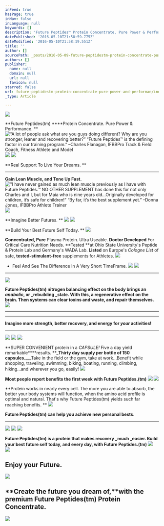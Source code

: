 ```yaml
---
inFeed: true
hasPage: true
inNav: false
inLanguage: null
keywords: []
description: 'Future Peptides™ Protein Concentrate. Pure Power & Performance. '
datePublished: '2016-05-10T21:58:59.775Z'
dateModified: '2016-05-10T21:58:19.551Z'
title: ''
author: []
sourcePath: _posts/2016-05-09-future-peptidestm-protein-concentrate-pure-power-and-performan.md
authors: []
publisher:
  name: null
  domain: null
  url: null
  favicon: null
starred: false
url: future-peptidestm-protein-concentrate-pure-power-and-performan/index.html
_type: Article

---
```

![](https://the-grid-user-content.s3-us-west-2.amazonaws.com/753a3931-3bcf-4483-9610-1bf921d19d45.jpg)

**Future Peptides(tm) ****Protein Concentrate. Pure Power & Performance. **
![“A lot of people ask what are you guys doing different? Why are you stronger, leaner and recovering better?”   “Future Peptides™ is the defining factor in our training program.”   –Charles Flanagan, IFBBPro Track & Field Coach, Fitness Athlete and Model   ](https://s3-us-west-2.amazonaws.com/the-grid-img/p/39dde58368ad9dfc10f4ed7e7925ba7c139123a8.jpg)
![](https://the-grid-user-content.s3-us-west-2.amazonaws.com/54445b8f-d591-46dd-b636-4d0ebc312751.jpg)
![](https://the-grid-user-content.s3-us-west-2.amazonaws.com/cd8c91bf-a5b9-4d71-899d-7f401cdf76a0.jpg)

**Real Support To Live Your Dreams. **

****

**Gain Lean Muscle, and Tone Up Fast.**
!["I have never gained as much lean muscle previously as I have with Future Peptides.™ NO OTHER SUPPLEMENT has done this for not only Charles and I, but for Maia who is nine years old…Originally developed for children, it’s safe for children!”  “By far, it’s the best supplement yet.”  –Donna Jones, IFBBPro Athlete Trainer](https://the-grid-user-content.s3-us-west-2.amazonaws.com/be76a7f7-46c1-412b-a283-c5028dd42296.jpg)
![](https://the-grid-user-content.s3-us-west-2.amazonaws.com/a14c2da5-ca84-444d-892c-8f96035a6850.jpg)

**Imagine Better Futures. **
![](https://the-grid-user-content.s3-us-west-2.amazonaws.com/5c525cc1-db32-4573-872b-355171d1f591.jpg)
![](https://the-grid-user-content.s3-us-west-2.amazonaws.com/b9bcc551-dabc-4fc6-bcf0-e18fa5cd2c0d.jpg)

**Build Your Best Future Self Today. **
![](https://the-grid-user-content.s3-us-west-2.amazonaws.com/a6eddc4a-35da-4964-867d-77084d338c47.jpg)

**Concentrated, Pure** Plasma Protein. Ultra Useable. **Doctor Developed** For Critical Care Nutrition Needs. **Tested **at Ohio State University's Peptide & Protein Lab and Germany's WADA Lab. **Listed** on Europe's _Cologne List_ of safe, **tested-stimulant-free** supplements for Athletes.
![](https://the-grid-user-content.s3-us-west-2.amazonaws.com/f84bfcaf-98fc-473e-9c7a-a6392e181eef.jpg)

* Feel And See The Difference In A Very Short TimeFrame.
![](https://s3-us-west-2.amazonaws.com/the-grid-img/p/f856198d670e9c4f7e73cce0776ca8a48db81445.jpg)
![](https://the-grid-user-content.s3-us-west-2.amazonaws.com/3f4a3568-b8ae-451c-909c-698db941ef8e.jpg)

****
![](https://the-grid-user-content.s3-us-west-2.amazonaws.com/7cc75b24-6cb2-48e3-b9b8-1343ecb5eaf1.jpg)

**Future Peptides(tm) nitrogen balancing effect on the body brings an _anabolic_, or _rebuilding _state. With this, a regenerative effect on the brain. Then systems can clear toxins and waste, and repair themselves.**
![](https://the-grid-user-content.s3-us-west-2.amazonaws.com/18a5991a-1d1f-43c5-9fc3-00e2aa7ddbae.jpg)

****

****

**Imagine more strength, better recovery, and energy for _your_ activities!**

************
![](https://the-grid-user-content.s3-us-west-2.amazonaws.com/49833a33-9afe-4e8e-94cf-489eaf09e4c1.jpg)
![](https://the-grid-user-content.s3-us-west-2.amazonaws.com/61480531-6ab8-46df-bb7c-a04c8902b7ab.jpg)
![](https://the-grid-user-content.s3-us-west-2.amazonaws.com/55b841a1-8369-4eb0-8138-130370c7e2ca.jpg)

**SUPER CONVENIENT protein in a _CAPSULE!_ Five a day yield remarkable****results. **_**Thirty day supply per bottle of 150 capsules.**___Take in the field or the gym, take at work...Benefit while shopping, traveling, swimming, biking, boating, running, climbing, hiking...and wherever you go, easily!
![](https://the-grid-user-content.s3-us-west-2.amazonaws.com/b3b24040-001d-4162-af53-fcc714d475a7.jpg)

**Most people report benefits the first week with Future Peptides.(tm)**
![](https://the-grid-user-content.s3-us-west-2.amazonaws.com/225ac750-6e62-4209-a6df-b5f9024c0ae5.jpg)
![](https://the-grid-user-content.s3-us-west-2.amazonaws.com/1b2770e0-4352-418c-a5c2-ad5483788ce7.jpg)

**Protein works in nearly every cell. The more you are able to absorb, the better your body systems will function, when the amino acid profile is optimal and natural. That's why Future Peptides(tm) yields such far reaching benefits. **
![](https://the-grid-user-content.s3-us-west-2.amazonaws.com/68026ae8-e740-45cf-8f5b-c6f9fc4da081.jpg)

**Future Peptides(tm) can help you achieve new personal bests.**

****
![](https://the-grid-user-content.s3-us-west-2.amazonaws.com/fb8db2cb-5558-4946-bbeb-75b047e0711b.jpg)
![](https://the-grid-user-content.s3-us-west-2.amazonaws.com/a65ab9c1-33bc-4c30-ac51-85f85d1dae5f.jpg)
![](https://the-grid-user-content.s3-us-west-2.amazonaws.com/20b28060-0a2a-4f88-a0a6-d661208fe208.jpg)

**Future Peptides(tm) is a protein that makes recovery _much _easier. ****Build your best future self today, and every day, with Future Peptides.(tm)******
![](https://the-grid-user-content.s3-us-west-2.amazonaws.com/9fad33db-0b73-4899-ae24-66fc76614bc0.jpg)
![](https://the-grid-user-content.s3-us-west-2.amazonaws.com/f7b6bf38-c0fb-4f91-884e-7aa6085d2bd6.jpg)

## Enjoy your Future.
![](https://the-grid-user-content.s3-us-west-2.amazonaws.com/73ea65ba-0fee-4871-83b2-4d1820b78271.png)

## **Create the future you dream of,****with the premium Future Peptides(tm) Protein Concentrate.**
![](https://the-grid-user-content.s3-us-west-2.amazonaws.com/693b80c0-b3fb-419e-ac99-6ecae3b0b321.jpg)